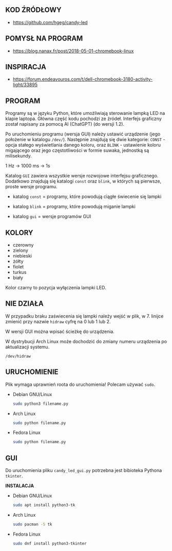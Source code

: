 ## KOD ŹRÓDŁOWY
* https://github.com/hgeg/candy-led

## POMYSŁ NA PROGRAM
* https://blog.nanax.fr/post/2018-05-01-chromebook-linux

## INSPIRACJA
* https://forum.endeavouros.com/t/dell-chromebook-3180-activity-light/33895

## PROGRAM
Programy są w języku Python, które umożliwiają sterowanie lampką LED na klapie laptopa. Główna część kodu pochodzi ze źródeł. Interfejs graficzny został napisany za pomocą AI (ChatGPT) (do wersji 1.2).

Po uruchomieniu programu (wersja GUI) należy ustawić urządzenie (jego położenie w katalogu ```/dev/```). Następnie znajdują się dwie kategorie: ```CONST``` - opcja stałego wyświetlania danego koloru, oraz ```BLINK``` - ustawienie koloru migającego oraz jego częstotliwości w formie suwaka, jednostką są milisekundy.

1 Hz -> 1000 ms -> 1s

Katalog ```GUI``` zawiera wszystkie wersje rozwojowe interfejsu graficznego. Dodatkowo znajdują się katalogi ```const``` oraz ```blink```, w których są pierwsze, proste wersje programu.

* katalog ```const``` = programy, które powodują ciągłe świecenie się lampki

* katalog ```blink``` = programy, które powodują miganie lampki

* katalog ```gui``` = wersje programów GUI

## KOLORY
* czerowny
* zielony
* niebieski
* żółty
* fiolet
* turkus
* biały

Kolor czarny to pozycja wyłączenia lampki LED.

## NIE DZIAŁA
W przypadku braku zaświecenia się lampki należy wejść w plik, w 7. linijce zmienić przy nazwie ```hidraw``` cyfrę na 0 lub 1 lub 2.

W wersji GUI można wpisać ścieżkę do urządzenia.

W dystrybucji Arch Linux może dochodzić do zmiany numeru urządzenia po aktualizacji systemu.

```/dev/hidraw```

## URUCHOMIENIE
Plik wymaga uprawnień roota do uruchomienia! Polecam używać ```sudo```.
* Debian GNU/Linux
  ```sh
  sudo python3 filename.py
  ```

* Arch Linux
  ```sh
  sudo python filename.py
  ```

* Fedora Linux
  ```sh
  sudo python filename.py
  ```

## GUI
Do uruchomienia pliku ```candy_led_gui.py``` potrzebna jest bibioteka Pythona ```tkinter```.

**INSTALACJA**

* Debian GNU/Linux

  ```sh
  sudo apt install python3-tk
  ```
  
* Arch Linux

  ```sh
  sudo pacman -S tk
  ```

* Fedora Linux

  ```sh
  sudo dnf install python3-tkinter
  ```
